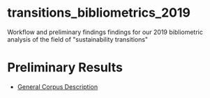 # transitions_bibliometrics_2019
Workflow and preliminary findings findings for our 2019 bibliometric analysis of the field of "sustainability transitions"

# Preliminary Results

* [General Corpus Description](https://raw.githack.com/daniel-hain/transitions_bibliometrics_2019/master/notebooks/91_descriptives.html)
